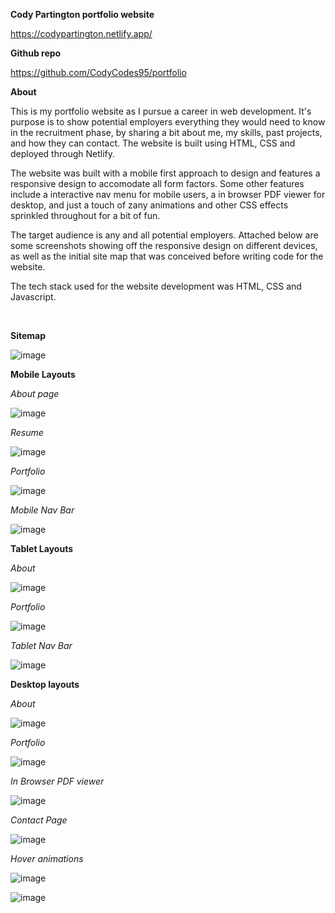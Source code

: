 **Cody Partington portfolio website**

https://codypartington.netlify.app/

**Github repo**

https://github.com/CodyCodes95/portfolio

**About**

This is my portfolio website as I pursue a career in web development. It's purpose is to show potential employers everything they would need to know in the recruitment phase, by sharing a bit about me, my skills, past projects, and how they can contact. The website is built using HTML, CSS and deployed through Netlify. 

The website was built with a mobile first approach to design and features a responsive design to accomodate all form factors. Some other features include a interactive nav menu for mobile users, a in browser PDF viewer for desktop, and just a touch of zany animations and other CSS effects sprinkled throughout for a bit of fun.

The target audience is any and all potential employers. Attached below are some screenshots showing off the responsive design on different devices, as well as the initial site map that was conceived before writing code for the website.

The tech stack used for the website development was HTML, CSS and Javascript.

<br />

**Sitemap**

![image](/docs/sitemap.png)

**Mobile Layouts**

*About page*

![image](/docs/iphone-about.jpg)

*Resume*

![image](/docs/iphone-resume.jpg)

*Portfolio*

![image](/docs/iphone-portfolio.jpg)

*Mobile Nav Bar*

![image](/docs/iphone-nav.PNG)

**Tablet Layouts**

*About*

![image](/docs/ipad-about.jpeg)

*Portfolio*

![image](/docs/ipad-portfolio.jpeg)

*Tablet Nav Bar*

![image](/docs/ipad-nav.jpeg)

**Desktop layouts**

*About*

![image](/docs/desktop-about.jpg)

*Portfolio*

![image](/docs/desktop-portfolio.jpg)

*In Browser PDF viewer* 

![image](/docs/desktop-resume.jpg)

*Contact Page*

![image](/docs/desktop-contact.jpg)

*Hover animations*

![image](/docs/hover1.jpg)

![image](/docs/hover2.jpg)